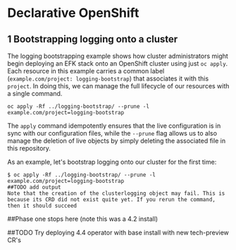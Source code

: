 # Declarative OpenShift

## 1 Bootstrapping logging onto a cluster 

The logging bootstrapping example shows how cluster administrators might begin deploying an EFK stack onto an OpenShift cluster using just `oc apply`. Each resource in this example carries a common label (`example.com/project: logging-bootstrap`) that associates it with this `project`. In doing this, we can manage the full lifecycle of our resources with a single command.

```
oc apply -Rf ../logging-bootstrap/ --prune -l example.com/project=logging-bootstrap
```

The `apply` command idempotently ensures that the live configuration is in sync with our configuration files, while the `--prune` flag allows us to also manage the deletion of live objects by simply deleting the associated file in this repository.

As an example, let's bootstrap logging onto our cluster for the first time:

```
$ oc apply -Rf ../logging-bootstrap/ --prune -l example.com/project=logging-bootstrap
##TODO add output
Note that the creation of the clusterlogging object may fail. This is because its CRD did not exist quite yet. If you rerun the command, then it should succeed
```

##Phase one stops here (note this was a 4.2 install)

##TODO Try deploying 4.4 operator with base install with new tech-preview CR's

